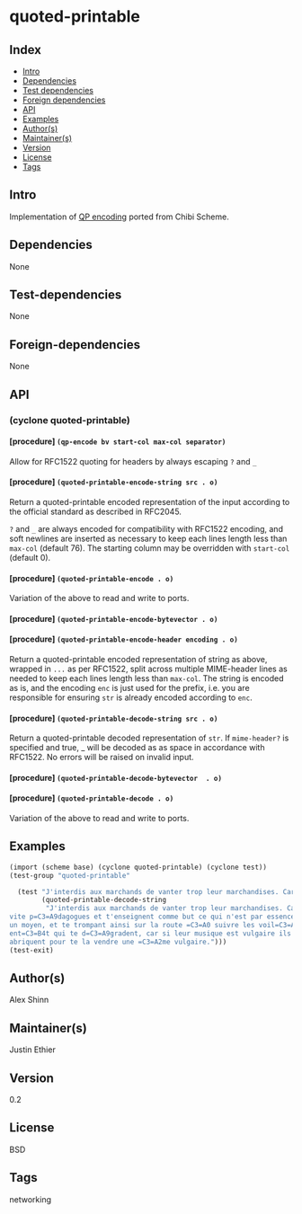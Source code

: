 # quoted-printable

## Index 
- [Intro](#Intro)
- [Dependencies](#Dependencies)
- [Test dependencies](#Test-dependencies)
- [Foreign dependencies](#Foreign-dependencies)
- [API](#API)
- [Examples](#Examples)
- [Author(s)](#Authors)
- [Maintainer(s)](#Maintainers)
- [Version](#Version) 
- [License](#License) 
- [Tags](#Tags) 

## Intro 
Implementation of [QP encoding](https://en.wikipedia.org/wiki/Quoted-printable) ported from Chibi Scheme.

## Dependencies 
None

## Test-dependencies 
None

## Foreign-dependencies 
None

## API 

### (cyclone quoted-printable)

#### [procedure] `(qp-encode bv start-col max-col separator)`

Allow for RFC1522 quoting for headers by always escaping `?` and `_`

#### [procedure] `(quoted-printable-encode-string src . o)`

Return a quoted-printable encoded representation of the input
according to the official standard as described in RFC2045.

`?` and `_` are always encoded for compatibility with RFC1522
encoding, and soft newlines are inserted as necessary to keep each
lines length less than `max-col` (default 76).  The starting
column may be overridden with `start-col` (default 0).

#### [procedure] `(quoted-printable-encode . o)`

Variation of the above to read and write to ports.

#### [procedure] `(quoted-printable-encode-bytevector . o)`

#### [procedure] `(quoted-printable-encode-header encoding . o)`

Return a quoted-printable encoded representation of string as
above, wrapped in `...` as per RFC1522, split across
multiple MIME-header lines as needed to keep each lines length
less than `max-col`.  The string is encoded as is, and the
encoding `enc` is just used for the prefix, i.e. you are
responsible for ensuring `str` is already encoded according to
`enc`.

#### [procedure] `(quoted-printable-decode-string src . o)`

Return a quoted-printable decoded representation of `str`.  If
`mime-header?` is specified and true, _ will be decoded as as
space in accordance with RFC1522.  No errors will be raised on
invalid input.

#### [procedure] `(quoted-printable-decode-bytevector  . o)`

#### [procedure] `(quoted-printable-decode . o)`

Variation of the above to read and write to ports.


## Examples
```scheme
(import (scheme base) (cyclone quoted-printable) (cyclone test))
(test-group "quoted-printable"

  (test "J'interdis aux marchands de vanter trop leur marchandises. Car ils se font vite pédagogues et t'enseignent comme but ce qui n'est par essence qu'un moyen, et te trompant ainsi sur la route à suivre les voilà bientôt qui te dégradent, car si leur musique est vulgaire ils te fabriquent pour te la vendre une âme vulgaire."
        (quoted-printable-decode-string
         "J'interdis aux marchands de vanter trop leur marchandises. Car ils se font =
vite p=C3=A9dagogues et t'enseignent comme but ce qui n'est par essence qu'=
un moyen, et te trompant ainsi sur la route =C3=A0 suivre les voil=C3=A0 bi=
ent=C3=B4t qui te d=C3=A9gradent, car si leur musique est vulgaire ils te f=
abriquent pour te la vendre une =C3=A2me vulgaire.")))
(test-exit)
```

## Author(s)
Alex Shinn

## Maintainer(s) 
Justin Ethier

## Version 
0.2

## License 
BSD

## Tags 
networking


